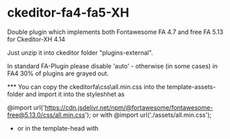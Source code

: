 # ckeditor-fa4-fa5-XH
 Double plugin which implements both Fontawesome  FA 4.7 and free FA 5.13 for Ckeditor-XH 4.14

Just unzip it into ckeditor folder "plugins-external". 

In standard FA-Plugin please disable 'auto' - otherwise (in some cases) in FA4 30% of plugins are grayed out. 

*** You can copy the  ckeditorfa\css\all.min.css  into the template-assets-folder and import it into the styleshhet as

 @import url('https://cdn.jsdelivr.net/npm/@fortawesome/fontawesome-free@5.13.0/css/all.min.css');  or with  @import url('./assets/all.min.css');

* or in the template-head with  <link rel="stylesheet" type="text/css" href="./assets/all.min.css"> <style>   or in the head with 

<link rel="stylesheet" type="text/css" href="https://cdn.jsdelivr.net/npm/@fortawesome/fontawesome-free@5.13.0/css/all.min.css">

